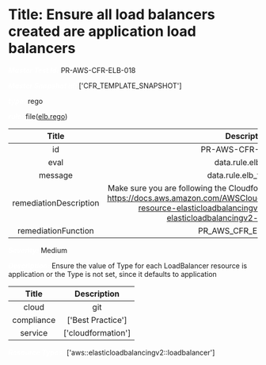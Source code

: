 



# Title: Ensure all load balancers created are application load balancers


***<font color="white">Master Test Id:</font>*** PR-AWS-CFR-ELB-018

***<font color="white">Master Snapshot Id:</font>*** ['CFR_TEMPLATE_SNAPSHOT']

***<font color="white">type:</font>*** rego

***<font color="white">rule:</font>*** file([elb.rego])  
  
  
  
  

|Title|Description|
| :---: | :---: |
|id|PR-AWS-CFR-ELB-018|
|eval|data.rule.elb_type|
|message|data.rule.elb_type_err|
|remediationDescription|Make sure you are following the Cloudformation template format presented https://docs.aws.amazon.com/AWSCloudFormation/latest/UserGuide/aws-resource-elasticloadbalancingv2-loadbalancer.html#cfn-elasticloadbalancingv2-loadbalancer-type|
|remediationFunction|PR_AWS_CFR_ELB_018.py|


***<font color="white">Severity:</font>*** Medium

***<font color="white">Description:</font>*** Ensure the value of Type for each LoadBalancer resource is application or the Type is not set, since it defaults to application  
  
  

|Title|Description|
| :---: | :---: |
|cloud|git|
|compliance|['Best Practice']|
|service|['cloudformation']|


***<font color="white">Resource Types:</font>*** ['aws::elasticloadbalancingv2::loadbalancer']


[elb.rego]: https://github.com/prancer-io/prancer-compliance-test/tree/master/aws/iac/elb.rego

